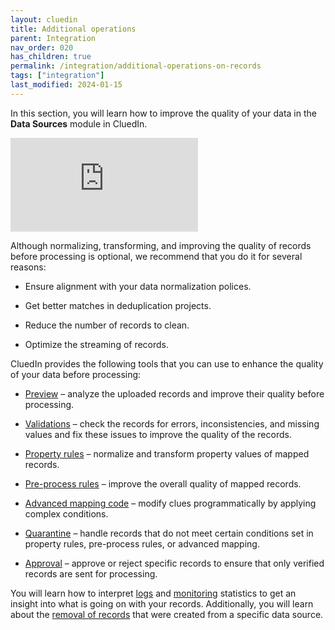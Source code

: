 ```yaml
---
layout: cluedin
title: Additional operations
parent: Integration
nav_order: 020
has_children: true
permalink: /integration/additional-operations-on-records
tags: ["integration"]
last_modified: 2024-01-15
---
```


In this section, you will learn how to improve the quality of your data in the **Data Sources** module in CluedIn.

<div class="videoFrame">
<iframe src="https://player.vimeo.com/video/896923320?h=e1e5c408c7&amp;badge=0&amp;autopause=0&amp;player_id=0&amp;app_id=58479" frameborder="0" allow="autoplay; fullscreen; picture-in-picture" title="Additional operations — rules, quarantine, and monitoring"></iframe>
</div>

Although normalizing, transforming, and improving the quality of records before processing is optional, we recommend that you do it for several reasons:

- Ensure alignment with your data normalization polices.

- Get better matches in deduplication projects.

- Reduce the number of records to clean.

- Optimize the streaming of records.

CluedIn provides the following tools that you can use to enhance the quality of your data before processing:

- [Preview](/integration/additional-operations-on-records/preview) – analyze the uploaded records and improve their quality before processing.

- [Validations](/integration/additional-operations-on-records/validations) – check the records for errors, inconsistencies, and missing values and fix these issues to improve the quality of the records.

- [Property rules](/integration/additional-operations-on-records/property-rules) – normalize and transform property values of mapped records.

- [Pre-process rules](/integration/additional-operations-on-records/preprocess-rules) – improve the overall quality of mapped records.

- [Advanced mapping code](/integration/additional-operations-on-records/advanced-mapping-code) – modify clues programmatically by applying complex conditions.

- [Quarantine](/integration/additional-operations-on-records/quarantine) – handle records that do not meet certain conditions set in property rules, pre-process rules, or advanced mapping.

- [Approval](/integration/additional-operations-on-records/approval) – approve or reject specific records to ensure that only verified records are sent for processing.

You will learn how to interpret [logs](/integration/additional-operations-on-records/logs) and [monitoring](/integration/additional-operations-on-records/monitoring) statistics to get an insight into what is going on with your records. Additionally, you will learn about the [removal of records](/integration/additional-operations-on-records/remove-records) that were created from a specific data source.